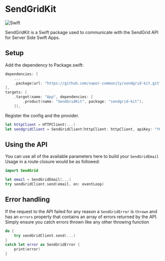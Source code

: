 # SendGridKit

![Swift](http://img.shields.io/badge/swift-5.2-brightgreen.svg)

SendGridKit is a Swift package used to communicate with the SendGrid API for Server Side Swift Apps.

## Setup
Add the dependency to Package.swift:

~~~~swift
dependencies: [
	...
	.package(url: "https://github.com/vapor-community/sendgrid-kit.git", from: "1.0.0")
],
targets: [
    .target(name: "App", dependencies: [
        .product(name: "SendGridKit", package: "sendgrid-kit"),
    ]),
~~~~

Register the config and the provider.

~~~~swift
let httpClient = HTTPClient(...)
let sendgridClient = SendGridClient(httpClient: httpClient, apiKey: "YOUR_API_KEY")
~~~~

## Using the API

You can use all of the available parameters here to build your `SendGridEmail`
Usage in a route closure would be as followed:

~~~~swift
import SendGrid

let email = SendGridEmail(...)
try sendGridClient.send(email, on: eventLoop)
~~~~

## Error handling
If the request to the API failed for any reason a `SendGridError` is `thrown` and has an `errors` property that contains an array of errors returned by the API.
Simply ensure you catch errors thrown like any other throwing function

~~~~swift
do {
    try sendGridClient.send(...)
}
catch let error as SendGridError {
    print(error)
}
~~~~
